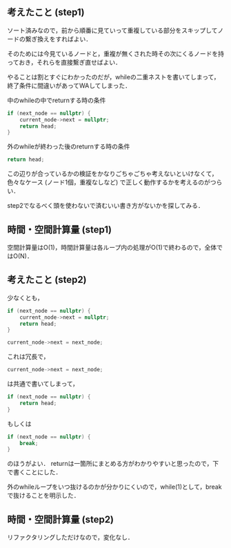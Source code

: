 ## 考えたこと (step1)
ソート済みなので，前から順番に見ていって重複している部分をスキップしてノードの繋ぎ換えをすればよい．

そのためには今見ているノードと，重複が無くされた時その次にくるノードを持っておき，それらを直接繋ぎ直せばよい．

やることは割とすぐにわかったのだが，whileの二重ネストを書いてしまって，終了条件に間違いがあってWAしてしまった．

中のwhileの中でreturnする時の条件
```cpp
if (next_node == nullptr) {
	current_node->next = nullptr;
	return head;
}
```

外のwhileが終わった後のreturnする時の条件
```cpp
return head;
```

この辺りが合っているかの検証をかなりごちゃごちゃ考えないといけなくて，色々なケース (ノード1個，重複なしなど) で正しく動作するかを考えるのがつらい．

step2でなるべく頭を使わないで済むいい書き方がないかを探してみる．

## 時間・空間計算量 (step1)
空間計算量はO(1)，時間計算量は各ループ内の処理がO(1)で終わるので，全体ではO(N)．

## 考えたこと (step2)
少なくとも，
```cpp
if (next_node == nullptr) {
	current_node->next = nullptr;
	return head;
}

current_node->next = next_node;
```

これは冗長で，
```cpp
current_node->next = next_node;
```
は共通で書いてしまって，

```cpp
if (next_node == nullptr) {
	return head;
}
```
もしくは
```cpp
if (next_node == nullptr) {
	break;
}
```

のほうがよい．
returnは一箇所にまとめる方がわかりやすいと思ったので，下で書くことにした．

外のwhileループをいつ抜けるのかが分かりにくいので，while(1)として，breakで抜けることを明示した．

## 時間・空間計算量 (step2)
リファクタリングしただけなので，変化なし．
